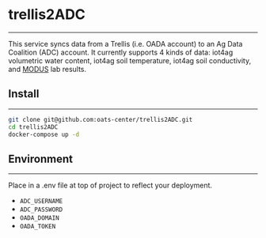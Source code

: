 # trellis2ADC
------------- 
This service syncs data from a Trellis (i.e. OADA account) to an Ag Data Coalition (ADC) account.
It currently supports 4 kinds of data: iot4ag volumetric water content, iot4ag soil temperature,
iot4ag soil conductivity, and [MODUS](https://github.com/oats-center/modus) lab results.

## Install
----------
```bash
git clone git@github.com:oats-center/trellis2ADC.git
cd trellis2ADC
docker-compose up -d
```

## Environment
--------------
Place in a .env file at top of project to reflect your deployment.
* `ADC_USERNAME`
* `ADC_PASSWORD`
* `OADA_DOMAIN`
* `OADA_TOKEN`
